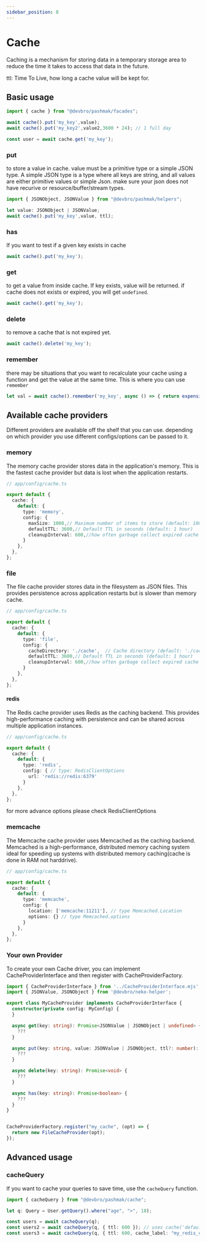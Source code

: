 ```yaml
---
sidebar_position: 8
---
```


# Cache

Caching is a mechanism for storing data in a temporary storage area to reduce the time it takes to access that data in the future.

ttl: Time To Live, how long a cache value will be kept for.
## Basic usage

```ts
import { cache } from "@devbro/pashmak/facades";

await cache().put('my_key',value);
await cache().put('my_key2',value2,3600 * 24); // 1 full day

const user = await cache.get('my_key');
```

### put
to store a value in cache. value must be a primitive type or a simple JSON type.
A simple JSON type is a type where all keys are string, and all values are either primitive values or simple Json. make sure your json does not have recurive or resource/buffer/stream types.

```ts
import { JSONObject, JSONValue } from "@devbro/pashmak/helpers";

let value: JSONObject | JSONValue;
await cache().put('my_key',value, ttl);
```

### has
If you want to test if a given key exists in cache

```ts
await cache().put('my_key');
```

### get
to get a value from inside cache. If key exists, value will be returned. 
if cache does not exists or expired, you will get `undefined`.

```ts
await cache().get('my_key');
```

### delete
to remove a cache that is not expired yet.

```ts
await cache().delete('my_key');
```

### remember
there may be situations that you want to recalculate your cache using a function and get the value at the same time. This is where you can use `remember`

```ts
let val = await cache().remember('my_key', async () => { return expensiveFunction(); }, { ttl: 600 });
```


## Available cache providers

Different providers are available off the shelf that you can use. depending on which provider you use different configs/options can be passed to it.

### memory

The memory cache provider stores data in the application's memory. This is the fastest cache provider but data is lost when the application restarts.

```ts
// app/config/cache.ts

export default {
  cache: {
    default: {
      type: 'memory',
      config: {
        maxSize: 1000,// Maximum number of items to store (default: 1000)
        defaultTTL: 3600,// Default TTL in seconds (default: 1 hour)
        cleanupInterval: 600,//how often garbage collect expired cache
      }
    },
  },
};
```


### file

The file cache provider stores data in the filesystem as JSON files. This provides persistence across application restarts but is slower than memory cache.

```ts
// app/config/cache.ts

export default {
  cache: {
    default: {
      type: 'file',
      config: {
        cacheDirectory: './cache',  // Cache directory (default: './cache')
        defaultTTL: 3600,// Default TTL in seconds (default: 1 hour)
        cleanupInterval: 600,//how often garbage collect expired cache
      }
    },
  },
};
```

#### redis

The Redis cache provider uses Redis as the caching backend. This provides high-performance caching with persistence and can be shared across multiple application instances.

```ts
// app/config/cache.ts

export default {
  cache: {
    default: {
      type: 'redis',
      config: { // type: RedisClientOptions
        url: 'redis://redis:6379'
      }
    },
  },
};
```

for more advance options please check RedisClientOptions

### memcache

The Memcache cache provider uses Memcached as the caching backend. Memcached is a high-performance, distributed memory caching system ideal for speeding up systems with distributed memory caching(cache is done in RAM not harddrive).

```ts
// app/config/cache.ts

export default {
  cache: {
    default: {
      type: 'memcache',
      config: {
        location: ['memcache:11211'], // type Memcached.Location
        options: {} // type Memcached.options
      }
    },
  },
};
```

### Your own Provider
To create your own Cache driver, you can implement CacheProviderInterface and then register with CacheProviderFactory.

```ts
import { CacheProviderInterface } from '../CacheProviderInterface.mjs';
import { JSONValue, JSONObject } from '@devbro/neko-helper';

export class MyCacheProvider implements CacheProviderInterface {
  constructor(private config: MyConfig) {
  }

  async get(key: string): Promise<JSONValue | JSONObject | undefined> {
    ???
  }

  async put(key: string, value: JSONValue | JSONObject, ttl?: number): Promise<void> {
    ???
  }

  async delete(key: string): Promise<void> {
    ???
  }

  async has(key: string): Promise<boolean> {
    ???
  }
}


CacheProviderFactory.register("my_cache", (opt) => {
  return new FileCacheProvider(opt);
});
```

## Advanced usage

### cacheQuery

If you want to cache your queries to save time, use the `cacheQuery` function.

```ts
import { cacheQuery } from "@devbro/pashmak/cache";

let q: Query = User.getQuery().where("age", ">", 18);

const users = await cacheQuery(q);
const users2 = await cacheQuery(q, { ttl: 600 }); // uses cache('default')
const users3 = await cacheQuery(q, { ttl: 600, cache_label: "my_redis_cache" }); // uses cache('my_redis_cache')
```
